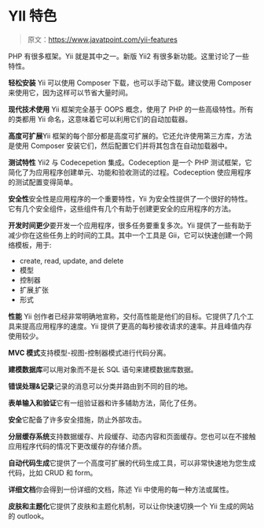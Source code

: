 # YII 特色

> 原文：<https://www.javatpoint.com/yii-features>

PHP 有很多框架。Yii 就是其中之一。新版 Yii2 有很多新功能。这里讨论了一些特性。

**轻松安装** Yii 可以使用 Composer 下载，也可以手动下载。建议使用 Composer 来使用它，因为这样可以节省大量时间。

**现代技术使用** Yii 框架完全基于 OOPS 概念，使用了 PHP 的一些高级特性。所有的类都用 Yii 命名，这意味着它可以利用它们的自动加载器。

**高度可扩展**Yii 框架的每个部分都是高度可扩展的。它还允许使用第三方库，方法是使用 Composer 安装它们，然后配置它们并将其包含在自动加载器中。

**测试特性** Yii2 与 Codecepetion 集成。Codeception 是一个 PHP 测试框架，它简化了为应用程序创建单元、功能和验收测试的过程。Codeception 使应用程序的测试配置变得简单。

**安全性**安全性是应用程序的一个重要特性，Yii 为安全性提供了一个很好的特性。它有几个安全组件，这些组件有几个有助于创建更安全的应用程序的方法。

**开发时间更少**要开发一个应用程序，很多任务要重复多次。Yii 提供了一些有助于减少你在这些任务上的时间的工具。其中一个工具是 Gii，它可以快速创建一个网络模板，用于:

*   create, read, update, and delete
*   模型
*   控制器
*   扩展ˌ扩张
*   形式

**性能** Yii 创作者已经非常明确地宣称，交付高性能是他们的目标。它提供了几个工具来提高应用程序的速度。Yii 提供了更高的每秒接收请求的速率。并且峰值内存使用较少。

**MVC 模式**支持模型-视图-控制器模式进行代码分离。

**建模数据库**可以用对象而不是长 SQL 语句来建模数据库数据。

**错误处理&记录**记录的消息可以分类并路由到不同的目的地。

**表单输入和验证**它有一组验证器和许多辅助方法，简化了任务。

**安全**它配备了许多安全措施，防止外部攻击。

**分层缓存系统**支持数据缓存、片段缓存、动态内容和页面缓存。您也可以在不接触应用程序代码的情况下更改缓存的存储介质。

**自动代码生成**它提供了一个高度可扩展的代码生成工具，可以非常快速地为您生成代码，比如 CRUD 和 form。

**详细文档**你会得到一份详细的文档，陈述 Yii 中使用的每一种方法或属性。

**皮肤和主题化**它提供了皮肤和主题化机制，可以让你快速切换一个 Yii 生成的网站的 outlook。